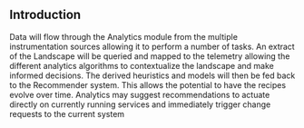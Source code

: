 ## Introduction

Data will flow through the Analytics module from the multiple instrumentation sources allowing it to perform a number of tasks. An extract of the Landscape will be queried and mapped to the telemetry allowing the different analytics algorithms to contextualize the landscape and make informed decisions. The derived heuristics and models will then be fed back to the Recommender system. This allows the potential to have the recipes evolve over time. Analytics may suggest recommendations to actuate directly on currently running services and immediately trigger change requests to the current system
